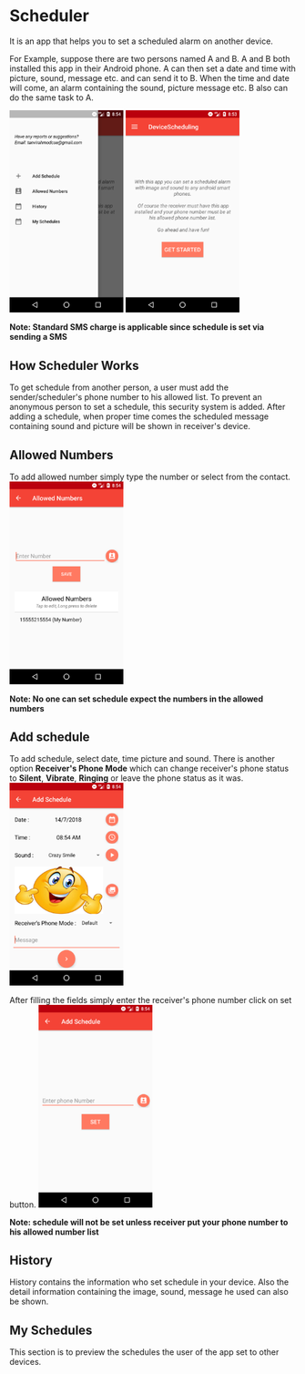 # Scheduler
It is an app that helps you to set a scheduled alarm on another device.

For Example, suppose there are two persons named A and B. A and B both installed this app in their Android phone. 
A can then set a date and time with picture, sound, message etc. and can send it to B. 
When the time and date will come, an alarm containing the sound, picture message etc.
B also can do the same task to A.

<img src="/Screenshots/home 2.png" width="200px"> <img src="/Screenshots/home 1.png" width="200px">

**Note: Standard SMS charge is applicable since schedule is set via sending a SMS**

## How Scheduler Works

To get schedule from another person, a user must add the sender/scheduler's phone number to his allowed list. To prevent an anonymous person to set a schedule, this security system is added. After adding a schedule, when proper time comes the scheduled message containing sound and picture will be shown in receiver's device. 

## Allowed Numbers

To add allowed number simply type the number or select from the contact.
<img src="/Screenshots/allowed numbers.png" width="200px"> 

**Note: No one can set schedule expect the numbers in the allowed numbers**

## Add schedule

To add schedule, select date, time picture and sound. There is another option **Receiver's Phone Mode** which can change receiver's phone status to **Silent**, **Vibrate**, **Ringing** or leave the phone status as it was.
<img src="/Screenshots/add schedule 1.png" width="200px">

After filling the fields simply enter the receiver's phone number click on set button.
<img src="/Screenshots/add schedule 2.png" width="200px">

**Note: schedule will not be set unless receiver put your phone number to his allowed number list**

## History
History contains the information who set schedule in your device. Also the detail information containing the image, sound, message he used can also be shown.


## My Schedules
This section is to preview the schedules the user of the app set to other devices.

